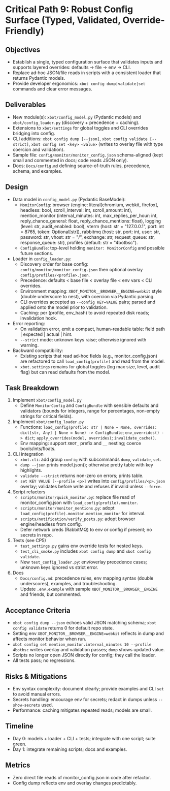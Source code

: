 # Critical Path 9: Robust Config Surface (Typed, Validated, Override-Friendly)

## Objectives
- Establish a single, typed configuration surface that validates inputs and supports layered overrides: defaults → file → env → CLI.
- Replace ad‑hoc JSON/file reads in scripts with a consistent loader that returns Pydantic models.
- Provide developer ergonomics: `xbot config dump|validate|set` commands and clear error messages.

## Deliverables
- New module(s): `xbot/config_model.py` (Pydantic models) and `xbot/config_loader.py` (discovery + precedence + caching).
- Extensions to `xbot/settings` for global toggles and CLI overrides bridging into config.
- CLI additions: `xbot config dump [--json]`, `xbot config validate [--strict]`, `xbot config set <key> <value>` (writes to overlay file with type coercion and validation).
- Sample file: `config/monitor/monitor_config.json` schema-aligned (kept small and commented in docs; code reads JSON only).
- Docs: `Docs/config.md` defining source-of-truth rules, precedence, schema, and examples.

## Design
- Data model in `config_model.py` (Pydantic BaseModel):
  - `MonitorConfig`: browser (engine: literal[chromium, webkit, firefox], headless: bool, scroll_interval: int, scroll_amount: int),
    mention_monitor (interval_minutes: int, max_replies_per_hour: int, reply_chance_general: float, reply_chance_mentions: float),
    logging (level: str, audit_enabled: bool),
    vterm (host: str = "127.0.0.1", port: int = 8765, token: Optional[str]),
    rabbitmq (host: str, port: int, user: str, password: str, vhost: str = "/", exchange: str, request_queue: str, response_queue: str),
    profiles (default: str = "4botbsc").
  - `ConfigBundle`: top-level holding `monitor: MonitorConfig` and possible future sections.
- Loader in `config_loader.py`:
  - Discovery order for base config: `config/monitor/monitor_config.json` then optional overlay `config/profiles/<profile>.json`.
  - Precedence: defaults < base file < overlay file < env vars < CLI overrides.
  - Environment mapping: `XBOT_MONITOR__BROWSER__ENGINE=webkit` style (double underscore to nest), with coercion via Pydantic parsing.
  - CLI overrides accepted as `--config KEY=VALUE` pairs; parsed and applied onto the model prior to validation.
  - Caching: per (profile, env_hash) to avoid repeated disk reads; invalidation hook.
- Error reporting:
  - On validation error, emit a compact, human-readable table: field path | expected | actual | hint.
  - `--strict` mode: unknown keys raise; otherwise ignored with warning.
- Backward compatibility:
  - Existing scripts that read ad-hoc fields (e.g., monitor_config.json) are refactored to call `load_config(profile)` and read from the model.
  - `xbot.settings` remains for global toggles (log max size, level, audit flag) but can read defaults from the model.

## Task Breakdown
1) Implement `xbot/config_model.py`
   - Define `MonitorConfig` and `ConfigBundle` with sensible defaults and validators (bounds for integers, range for percentages, non-empty strings for critical fields).
2) Implement `xbot/config_loader.py`
   - Functions: `load_config(profile: str | None = None, overrides: dict[str, Any] | None = None) -> ConfigBundle`;
     `env_overrides() -> dict`; `apply_overrides(model, overrides)`; `invalidate_cache()`.
   - Env mapping: support `XBOT_` prefix and `__` nesting; coerce bools/ints/floats.
3) CLI integration
   - `xbot.cli`: add group `config` with subcommands `dump`, `validate`, `set`.
   - `dump --json` prints model.json(); otherwise pretty table with key highlights.
   - `validate --strict` returns non-zero on errors; prints table.
   - `set KEY VALUE [--profile <p>]` writes into `config/profiles/<p>.json` overlay; validates before write and refuses if invalid unless `--force`.
4) Script refactors
   - `scripts/monitor/quick_monitor.py`: replace file read of monitor_config.json with `load_config(profile).monitor`.
   - `scripts/monitor/monitor_mentions.py`: adopt `load_config(profile).monitor.mention_monitor` for interval.
   - `scripts/notification/verify_posts.py`: adopt browser engine/headless from config.
   - Defer network creds (RabbitMQ) to env or config if present; no secrets in repo.
5) Tests (see CP5)
   - `test_settings.py` gains env override tests for nested keys.
   - `test_cli_smoke.py` includes `xbot config dump` and `xbot config validate`.
   - New `test_config_loader.py`: env/overlay precedence cases; unknown keys ignored vs strict error.
6) Docs
   - `Docs/config.md`: precedence rules, env mapping syntax (double underscores), examples, and troubleshooting.
   - Update `.env.example` with sample `XBOT_MONITOR__BROWSER__ENGINE` and friends, but commented.

## Acceptance Criteria
- `xbot config dump --json` echoes valid JSON matching schema; `xbot config validate` returns 0 for default repo state.
- Setting env `XBOT_MONITOR__BROWSER__ENGINE=webkit` reflects in dump and affects monitor behavior when run.
- `xbot config set mention_monitor.interval_minutes 10 --profile 4botbsc` writes overlay and validation passes; `dump` shows updated value.
- Scripts no longer open JSON directly for config; they call the loader.
- All tests pass; no regressions.

## Risks & Mitigations
- Env syntax complexity: document clearly; provide examples and CLI `set` to avoid manual errors.
- Secrets handling: encourage env for secrets; redact in dumps unless `--show-secrets` used.
- Performance: caching mitigates repeated reads; models are small.

## Timeline
- Day 0: models + loader + CLI + tests; integrate with one script; suite green.
- Day 1: integrate remaining scripts; docs and examples.

## Metrics
- Zero direct file reads of monitor_config.json in code after refactor.
- Config dump reflects env and overlay changes predictably.

